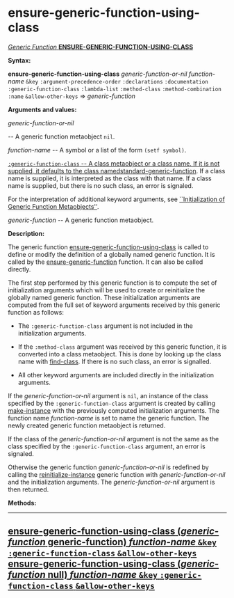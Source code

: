 ensure-generic-function-using-class
===================================

[*Generic Function* **ENSURE-GENERIC-FUNCTION-USING-CLASS**]()

**Syntax:**

**ensure-generic-function-using-class** *generic-function-or-nil* *function-name* `&key` `:argument-precedence-order` `:declarations` `:documentation` `:generic-function-class` `:lambda-list` `:method-class` `:method-combination` `:name` `&allow-other-keys` => *generic-function*

**Arguments and values:**

*generic-function-or-nil*

-- A generic function metaobject `nil`.

*function-name* -- A symbol or a list of the form `(setf symbol)`.

[`:generic-function-class` -- A class metaobject or a class name. If it is not supplied, it defaults to the class named]()[standard-generic-function](class-standard-generic-function.md). If a class name is supplied, it is interpreted as the class with that name. If a class name is supplied, but there is no such class, an error is signaled.

For the interpretation of additional keyword arguments, see [``Initialization of Generic Function Metaobjects''](initialization-of-generic-function-metaobjects.md).

*generic-function* -- A generic function metaobject.

**Description:**

The generic function [ensure-generic-function-using-class](ensure-generic-function-using-class.md) is called to define or modify the definition of a globally named generic function. It is called by the [ensure-generic-function](ensure-generic-function.md) function. It can also be called directly.

The first step performed by this generic function is to compute the set of initialization arguments which will be used to create or reinitialize the globally named generic function. These initialization arguments are computed from the full set of keyword arguments received by this generic function as follows:

-   The `:generic-function-class` argument is not included in the initialization arguments.

-   If the `:method-class` argument was received by this generic function, it is converted into a class metaobject. This is done by looking up the class name with [find-class](http://www.lispworks.com/documentation/HyperSpec/Body/f_find_c.htm#find-class). If there is no such class, an error is signalled.

-   All other keyword arguments are included directly in the initialization arguments.

If the *generic-function-or-nil* argument is `nil`, an instance of the class specified by the `:generic-function-class` argument is created by calling [make-instance](make-instance.md) with the previously computed initialization arguments. The function name *function-name* is set to name the generic function. The newly created generic function metaobject is returned.

If the class of the *generic-function-or-nil* argument is not the same as the class specified by the `:generic-function-class` argument, an error is signaled.

Otherwise the generic function *generic-function-or-nil* is redefined by calling the [reinitialize-instance](http://www.lispworks.com/documentation/HyperSpec/Body/f_reinit.htm#reinitialize-instance) generic function with *generic-function-or-nil* and the initialization arguments. The *generic-function-or-nil* argument is then returned.

**Methods:**

  ---------------------------------------------------------------------------------------------------------------------------------------------------------------------------------------------------------------
  [**ensure-generic-function-using-class** (*generic-function* generic-function) *function-name* `&key` `:generic-function-class` `&allow-other-keys`](ensure-generic-function-using-class-generic-function.md)
  [**ensure-generic-function-using-class** (*generic-function* null) *function-name* `&key` `:generic-function-class` `&allow-other-keys`](ensure-generic-function-using-class-null.md)
  ---------------------------------------------------------------------------------------------------------------------------------------------------------------------------------------------------------------



